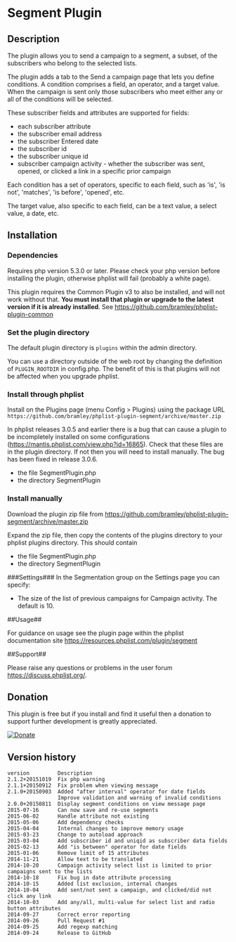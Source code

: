 # Segment Plugin #

## Description ##

The plugin allows you to send a campaign to a segment, a subset, of the subscribers who belong to the selected lists.

The plugin adds a tab to the Send a campaign page that lets you define conditions. A condition comprises a field, an operator, and a target value.
When the campaign is sent only those subscribers who meet either any or all of the conditions will be selected. 

These subscriber fields and attributes are supported for fields:

* each subscriber attribute
* the subscriber email address
* the subscriber Entered date
* the subscriber id
* the subscriber unique id
* subscriber campaign activity - whether the subscriber was sent, opened, or clicked a link in a specific prior campaign

Each condition has a set of operators, specific to each field, such as 'is', 'is not', 'matches', 'is before', 'opened', etc.

The target value, also specific to each field, can be a text value, a select value, a date, etc.

## Installation ##

### Dependencies ###

Requires php version 5.3.0 or later. Please check your php version before installing the plugin, otherwise phplist will fail (probably a white page).

This plugin requires the Common Plugin v3 to also be installed, and will not work without that.
**You must install that plugin or upgrade to the latest version if it is already installed**.
See <https://github.com/bramley/phplist-plugin-common>

### Set the plugin directory ###
The default plugin directory is `plugins` within the admin directory.

You can use a directory outside of the web root by changing the definition of `PLUGIN_ROOTDIR` in config.php.
The benefit of this is that plugins will not be affected when you upgrade phplist.

### Install through phplist ###
Install on the Plugins page (menu Config > Plugins) using the package URL `https://github.com/bramley/phplist-plugin-segment/archive/master.zip`

In phplist releases 3.0.5 and earlier there is a bug that can cause a plugin to be incompletely installed on some configurations (<https://mantis.phplist.com/view.php?id=16865>). 
Check that these files are in the plugin directory. If not then you will need to install manually. The bug has been fixed in release 3.0.6.

* the file SegmentPlugin.php
* the directory SegmentPlugin

### Install manually ###
Download the plugin zip file from <https://github.com/bramley/phplist-plugin-segment/archive/master.zip>

Expand the zip file, then copy the contents of the plugins directory to your phplist plugins directory.
This should contain

* the file SegmentPlugin.php
* the directory SegmentPlugin

###Settings###
In the Segmentation group on the Settings page you can specify:

* The size of the list of previous campaigns for Campaign activity. The default is 10.

##Usage##

For guidance on usage see the plugin page within the phplist documentation site <https://resources.phplist.com/plugin/segment>

##Support##

Please raise any questions or problems in the user forum <https://discuss.phplist.org/>.

## Donation ##
This plugin is free but if you install and find it useful then a donation to support further development is greatly appreciated.

[![Donate](https://www.paypalobjects.com/en_US/i/btn/btn_donate_LG.gif)](https://www.paypal.com/cgi-bin/webscr?cmd=_s-xclick&hosted_button_id=W5GLX53WDM7T4)

## Version history ##

    version         Description
    2.1.2+20151019  Fix php warning
    2.1.1+20150912  Fix problem when viewing message
    2.1.0+20150903  Added "after interval" operator for date fields
                    Improve validation and warning of invalid conditions
    2.0.0+20150811  Display segment conditions on view message page
    2015-07-16      Can now save and re-use segments
    2015-06-02      Handle attribute not existing
    2015-05-06      Add dependency checks
    2015-04-04      Internal changes to improve memory usage
    2015-03-23      Change to autoload approach
    2015-03-04      Add subscriber id and uniqid as subscriber data fields
    2015-02-13      Add "is between" operator for date fields
    2015-01-06      Remove limit of 15 attributes
    2014-11-21      Allow text to be translated
    2014-10-20      Campaign activity select list is limited to prior campaigns sent to the lists
    2014-10-18      Fix bug in date attribute processing
    2014-10-15      Added list exclusion, internal changes
    2014-10-04      Add sent/not sent a campaign, and clicked/did not click any link
    2014-10-03      Add any/all, multi-value for select list and radio button attributes
    2014-09-27      Correct error reporting
    2014-09-26      Pull Request #1
    2014-09-25      Add regexp matching
    2014-09-24      Release to GitHub
